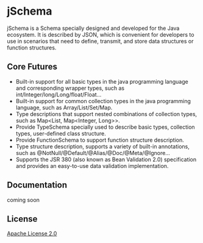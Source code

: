 # jSchema

jSchema is a Schema specially designed and developed for the Java ecosystem. It is described by JSON, which is convenient for developers to use in scenarios that need to define, transmit, and store data structures or function structures.

## Core Futures

- Built-in support for all basic types in the java programming language and corresponding wrapper types, such as int/Integer/long/Long/float/Float...
- Built-in support for common collection types in the java programming language, such as Array/List/Set/Map.
- Type descriptions that support nested combinations of collection types, such as Map<List<String>, Map<Integer, Long>>.
- Provide TypeSchema specially used to describe basic types, collection types, user-defined class structure.
- Provide FunctionSchema to support function structure description.
- Type structure description, supports a variety of built-in annotations, such as @NotNull/@Default/@Alias/@Doc/@Meta/@Ignore…
- Supports the JSR 380 (also known as Bean Validation 2.0) specification and provides an easy-to-use data validation implementation.

## Documentation

coming soon

## License

[Apache License 2.0]()
